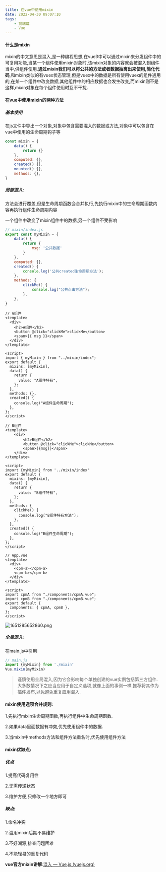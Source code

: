 ```yaml
---
title: 在vue中使用mixin
date: 2022-04-30 09:07:10
tags:
	- 前端篇	
	- Vue
---
```


#### 什么是mixin

mixin的中文意思是混入,是一种编程思想,在vue3中可以通过mixin来分发组件中的可复用功能,当某一个组件使用mixin对象时,该mixin对象的内容就会被混入到组件当中,供组件使用.**通过mixin我们可以将公共的方法或者数据抽离出来使用,简化代码**,和mixin类似的有vuex状态管理,但是vuex中的数据是所有使用vuex的组件通用的,在某一个组件中改变数据,其他组件中的相应数据也会发生改变,而mixin则不是这样,mixin对象在每个组件使用时互不干扰.



#### 在vue中使用mixin的两种方法

##### 基本使用

在js文件中导出一个对象,对象中包含需要混入的数据或方法,对象中可以包含在vue中使用的生命周期钩子等

~~~javascript
const mixin = {
    data() {
        return {}
    },
    computed: {},
    created() {},
    mounted() {},
    methods: {},
}
~~~

##### 局部混入:

方法会进行覆盖,但是生命周期函数会合并执行,先执行mixin中的生命周期函数内容再执行组件生命周期内容

一个组件中改变了mixin组件中的数据,另一个组件不受影响

~~~javascript
// mixin/index.js
export const myMixin = {
    data() {
        return {
            msg: '公共数据'
        }
    },
    computed: {},
    created() {
        console.log('公共created生命周期方法');
    },
    methods: {
        clickMe() {
            console.log("公共点击方法");
        },
    },
}
~~~

~~~vue
// A组件
<template>
  <div>
    <h2>A组件</h2>
    <button @click="clickMe">clickMe</button>
    <span>{{ msg }}</span>
  </div>
</template>

<script>
import { myMixin } from "../mixin/index";
export default {
  mixins: [myMixin],
  data() {
    return {
      value: "A组件特有",
    };
  },
  methods: {},
  created() {
    console.log("A组件生命周期");
  },
};
</script>
~~~

~~~vue
// B组件
<template>
    <div>
        <h2>B组件</h2>
        <button @click="clickMe">clickMe</button>
        <span>{{msg}}</span>
    </div>
</template>

<script>
import {myMixin} from '../mixin/index'
export default {
  mixins: [myMixin],
  data() {
    return {
      value: "B组件特有",
    };
  },
  methods: {
    clickMe() {
      console.log("B组件特有方法");
    },
  },
  created() {
    console.log("B组件生命周期");
  },
};
</script>
~~~

~~~vue
// App.vue
<template>
  <div>
    <cpm-a></cpm-a>
    <cpm-b></cpm-b>
  </div>
</template>

<script>
import cpmA from "./components/cpmA.vue";
import cpmB from "./components/cpmB.vue";
export default {
  components: { cpmA, cpmB },
};
</script>

~~~

![1651285652860.png](https://s2.loli.net/2022/04/30/H2RzLoZdfEX1uUj.png)



##### 全局混入:

在main.js中引用

~~~JavaScript
// main.js
import {myMixin} from './mixin'
Vue.mixin(myMixin)
~~~




> 谨慎使用全局混入,因为它会影响每个单独创建的vue实例包括第三方组件.大多数情况下之应当应用于自定义选项,就像上面的事例一样,推荐将其作为插件发布,以免避免重复应用混入.





#### mixin使用选项合并规则:

1.先执行mixin生命周期函数,再执行组件中生命周期函数.

2.如果data里面数据有冲突,优先使用组件中的数据.

3.当mixin中methods方法和组件方法重名时,优先使用组件方法



#### mixin优缺点:

##### 优点

1.提高代码复用性

2.无需传递状态

3.维护方便,只修改一个地方即可

##### 缺点:

1.命名冲突

2.滥用mixin后期不易维护

3.不好溯源,排查问题困难

4.不能轻易的重复代码



**vue官方mixin讲解**:[混入 — Vue.js (vuejs.org)](https://cn.vuejs.org/v2/guide/mixins.html#基础)
